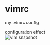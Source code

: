 # vimrc
my .vimrc config

configuration effect  
![vim snapshot](https://postimg.org/image/wu83jxu4h/)
